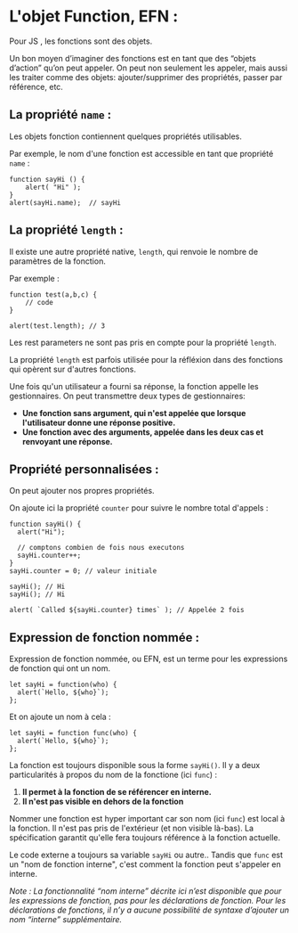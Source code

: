 # L'objet Function, EFN :

Pour JS , les fonctions sont des objets.

Un bon moyen d’imaginer des fonctions est en tant que des “objets d’action” qu’on peut appeler. On peut non seulement les appeler, mais aussi les traiter comme des objets: ajouter/supprimer des propriétés, passer par référence, etc.

## La propriété `name` :

Les objets fonction contiennent quelques propriétés utilisables.

Par exemple, le nom d'une fonction est accessible en tant que propriété `name` :

```
function sayHi () {
    alert( "Hi" );
}
alert(sayHi.name);  // sayHi
```

## La propriété `length` :

Il existe une autre propriété native, `length`, qui renvoie le nombre de paramètres de la fonction.

Par exemple :

```
function test(a,b,c) {
    // code
}

alert(test.length); // 3
```

Les rest parameters ne sont pas pris en compte pour la propriété `length`.

La propriété `length` est parfois utilisée pour la réfléxion dans des fonctions qui opèrent sur d'autres fonctions.

Une fois qu'un utilisateur a fourni sa réponse, la fonction appelle les gestionnaires. On peut transmettre deux types de gestionnaires:

- **Une fonction sans argument, qui n'est appelée que lorsque l'utilisateur donne une réponse positive.**
- **Une fonction avec des arguments, appelée dans les deux cas et renvoyant une réponse.**

## Propriété personnalisées :

On peut ajouter nos propres propriétés.

On ajoute ici la propriété `counter` pour suivre le nombre total d'appels :

```
function sayHi() {
  alert("Hi");

  // comptons combien de fois nous executons
  sayHi.counter++;
}
sayHi.counter = 0; // valeur initiale

sayHi(); // Hi
sayHi(); // Hi

alert( `Called ${sayHi.counter} times` ); // Appelée 2 fois
```

## Expression de fonction nommée :

Expression de fonction nommée, ou EFN, est un terme pour les expressions de fonction qui ont un nom.

```
let sayHi = function(who) {
  alert(`Hello, ${who}`);
};
```

Et on ajoute un nom à cela :

```
let sayHi = function func(who) {
  alert(`Hello, ${who}`);
};
```

La fonction est toujours disponible sous la forme `sayHi()`. Il y a deux particularités à propos du nom de la fonctione (ici `func`) :

1. **Il permet à la fonction de se référencer en interne.**
2. **Il n'est pas visible en dehors de la fonction**

Nommer une fonction est hyper important car son nom (ici `func`) est local à la fonction. Il n'est pas pris de l'extérieur (et non visible là-bas). La spécification garantit qu'elle fera toujours référence à la fonction actuelle.

Le code externe a toujours sa variable `sayHi` ou autre.. Tandis que `func` est un "nom de fonction interne", c'est comment la fonction peut s'appeler en interne.

_Note : La fonctionnalité “nom interne” décrite ici n’est disponible que pour les expressions de fonction, pas pour les déclarations de fonction. Pour les déclarations de fonctions, il n’y a aucune possibilité de syntaxe d’ajouter un nom “interne” supplémentaire._
